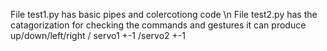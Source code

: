 File test1.py has basic pipes and colercotiong code \n
File test2.py has the catagorization for checking the commands and gestures 
it can produce up/down/left/right / servo1 +-1 /servo2 +-1
